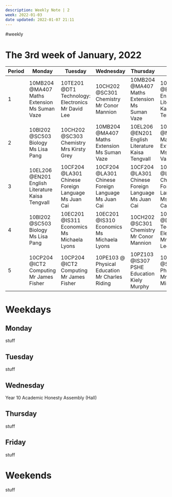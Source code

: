 ```yaml
---
description: Weekly Note | 2
week: 2022-01-03
date updated: 2022-01-07 21:11
---
```

#weekly
# The 3rd week of January, 2022

| Period | Monday                                                  | Tuesday                                                   | Wednesday                                                 | Thursday                                                  | Friday                                                    | Saturday | Sunday |
| ------ | ------------------------------------------------------- | --------------------------------------------------------- | --------------------------------------------------------- | --------------------------------------------------------- | --------------------------------------------------------- | -------- | ------ |
| 1      | 10MB204 @MA407<br>Maths Extension<br>Ms Suman Vaze      | 10TE201 @DT1<br>Technology: Electronics<br>Mr David Lee   | 10CH202 @SC301<br>Chemistry<br>Mr Conor Mannion           | 10MB204 @MA407<br>Maths Extension<br>Ms Suman Vaze        | 10EL206 @EN201<br>English Literature<br> Kaisa Tengvall   | n/a      | n/a    |
| 2      | 10BI202 @SC503<br>Biology<br>Ms Lisa Pang               | 10CH202 @SC303<br>Chemistry<br>Mrs Kirsty Grey            | 10MB204 @MA407<br>Maths Extension<br>Ms Suman Vaze        | 10EL206 @EN201<br>English Literature<br> Kaisa Tengvall   | 10MB204 @MA407<br>Maths Extension<br>Ms Suman Vaze        | n/a      | n/a    |
| 3      | 10EL206 @EN201<br>English Literature<br> Kaisa Tengvall | 10CF204 @LA301<br>Chinese Foreign Language<br>Ms Juan Cai | 10CF204 @LA301<br>Chinese Foreign Language<br>Ms Juan Cai | 10CF204 @LA301<br>Chinese Foreign Language<br>Ms Juan Cai | 10CF204 @LA301<br>Chinese Foreign Language<br>Ms Juan Cai | n/a      | n/a    |
| 4      | 10BI202 @SC503<br>Biology<br>Ms Lisa Pang               | 10EC201 @IS311<br>Economics<br>Ms Michaela Lyons          | 10EC201 @IS310<br>Economics<br>Ms Michaela Lyons          | 10CH202 @SC301<br>Chemistry<br>Mr Conor Mannion           | 10TE201 @DT1<br>Technology: Electronics<br>Mr David Lee   | n/a      | n/a    |
| 5      | 10CP204 @ICT2<br>Computing<br>Mr James Fisher           | 10CP204 @ICT2<br>Computing<br>Mr James Fisher             | 10PE103 @<br>Physical Education<br>Mr Charles Riding      | 10PZ103 @IS307<br>PSHE Education<br> Kiely Murphy         | 10PH202 @SC203<br>Physics<br>Mr Amit Mistry               | n/a      | n/a    |

# Weekdays

## Monday

stuff

## Tuesday

stuff

## Wednesday

Year 10 Academic Honesty Assembly (Hall)

## Thursday

stuff

## Friday

stuff

# Weekends

stuff
